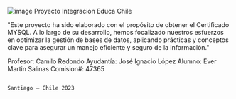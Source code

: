 ![image](https://github.com/evers23/SQL_Coderhouse/assets/52941656/caa2be09-8c23-43b1-a42f-a348ccbf7809)
Proyecto Integracion Educa Chile

"Este proyecto ha sido elaborado con el propósito de obtener el Certificado MYSQL. A lo largo de su desarrollo, hemos focalizado nuestros esfuerzos en optimizar la gestión de bases de datos, aplicando prácticas y conceptos clave para asegurar un manejo eficiente y seguro de la información."




Profesor: Camilo Redondo
Ayudantía: José Ignacio López
Alumno: Ever Martin Salinas
Comision#: 47365





                                                                                     Santiago – Chile 2023
